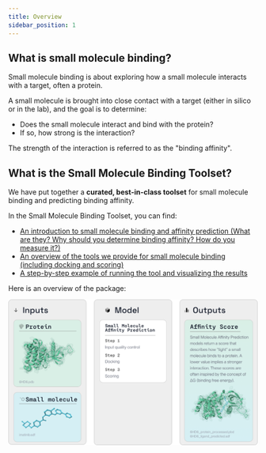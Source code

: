 ```yaml
---
title: Overview
sidebar_position: 1
---
```

## What is small molecule binding?
Small molecule binding is about exploring how a small molecule interacts with a target, often a protein.

A small molecule is brought into close contact with a target (either in silico or in the lab), and the goal is to determine:

* Does the small molecule interact and bind with the protein?
* If so, how strong is the interaction?

The strength of the interaction is referred to as the "binding affinity".

## What is the Small Molecule Binding Toolset?

We have put together a **curated, best-in-class toolset** for small molecule binding and predicting binding affinity.

In the Small Molecule Binding Toolset, you can find:

* [An introduction to small molecule binding and affinity prediction (What are they? Why should you determine binding affinity? How do you measure it?)](https://docs.labdao.xyz/small-molecule-binding/Introduction-to-small-molecule-binding)
* [An overview of the tools we provide for small molecule binding (including docking and scoring)](https://docs.labdao.xyz/small-molecule-binding/tools)
* [A step-by-step example of running the tool and visualizing the results](https://docs.labdao.xyz/small-molecule-binding/run-an-example)

Here is an overview of the package:

![alt text](smallller.png)


